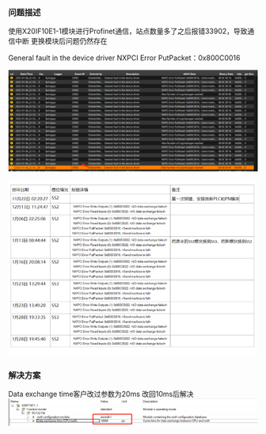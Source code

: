 ### 问题描述
使用X20IF10E1-1模块进行Profinet通信，站点数量多了之后报错33902，导致通信中断
更换模块后问题仍然存在

General fault in the device driver
NXPCI Error PutPacket：0x800C0016

![](FILES/33902%20General%20fault%20in%20the%20device%20driver/image-20230215092857315.png)

![](FILES/33902%20General%20fault%20in%20the%20device%20driver/image-20230215092902860.png)
### 解决方案
Data exchange time客户改过参数为20ms
改回10ms后解决
![](FILES/33902%20General%20fault%20in%20the%20device%20driver/image-20230215093056947.png)

